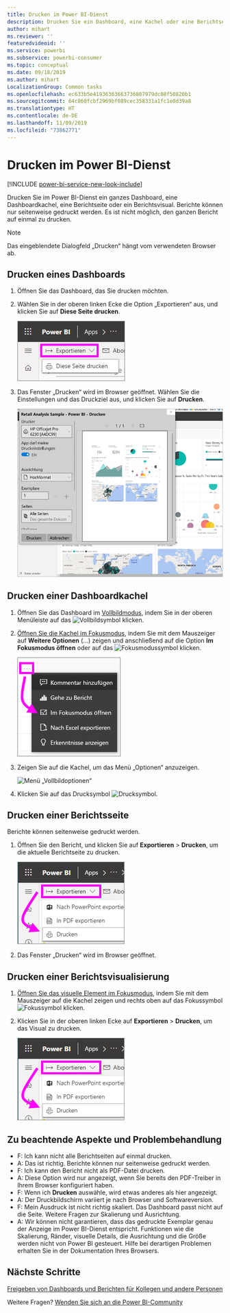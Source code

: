 ```yaml
---
title: Drucken im Power BI-Dienst
description: Drucken Sie ein Dashboard, eine Kachel oder eine Berichtseite im Power BI-Dienst.
author: mihart
ms.reviewer: ''
featuredvideoid: ''
ms.service: powerbi
ms.subservice: powerbi-consumer
ms.topic: conceptual
ms.date: 09/18/2019
ms.author: mihart
LocalizationGroup: Common tasks
ms.openlocfilehash: ec633b5e41936363663736807979dc08f50820b1
ms.sourcegitcommit: 64c860fcbf2969bf089cec358331a1fc1e0d39a8
ms.translationtype: HT
ms.contentlocale: de-DE
ms.lasthandoff: 11/09/2019
ms.locfileid: "73862771"
---
```

# <a name="printing-from-the-power-bi-service"></a>Drucken im Power BI-Dienst

[!INCLUDE [power-bi-service-new-look-include](../includes/power-bi-service-new-look-include.md)]

Drucken Sie im Power BI-Dienst ein ganzes Dashboard, eine Dashboardkachel, eine Berichtseite oder ein Berichtsvisual. Berichte können nur seitenweise gedruckt werden. Es ist nicht möglich, den ganzen Bericht auf einmal zu drucken.

   > [!NOTE]
   > Das eingeblendete Dialogfeld „Drucken“ hängt vom verwendeten Browser ab.
   > 
## <a name="print-a-dashboard"></a>Drucken eines Dashboards
1. Öffnen Sie das Dashboard, das Sie drucken möchten.
2. Wählen Sie in der oberen linken Ecke die Option „Exportieren“ aus, und klicken Sie auf **Diese Seite drucken**.
   
    ![Option „Dashboard drucken“](./media/end-user-print/power-bi-dashboard-print.png)
3. Das Fenster „Drucken“ wird im Browser geöffnet. Wählen Sie die Einstellungen und das Druckziel aus, und klicken Sie auf **Drucken**.
   

   
    ![Dialogfeld „Drucken“](./media/end-user-print/power-bi-print-dash.png)

## <a name="print-a-dashboard-tile"></a>Drucken einer Dashboardkachel
1. Öffnen Sie das Dashboard im [Vollbildmodus](end-user-focus.md), indem Sie in der oberen Menüleiste auf das ![Vollbildsymbol](./media/end-user-print/power-bi-full-screen-icon.png) klicken.
3. [Öffnen Sie die Kachel im Fokusmodus](end-user-focus.md), indem Sie mit dem Mauszeiger auf **Weitere Optionen** (...) zeigen und anschließend auf die Option **Im Fokusmodus öffnen** oder auf das ![Fokusmodussymbol](./media/end-user-print/power-bi-focus-icon.png) klicken.
   
    ![Das Menü mit Auslassungspunkten (...)](./media/end-user-print/power-bi-menu-options.png)
4. Zeigen Sie auf die Kachel, um das Menü „Optionen“ anzuzeigen.
   
    ![Menü „Vollbildoptionen“](./media/end-user-print/menu-options-new.png)
4. Klicken Sie auf das Drucksymbol ![Drucksymbol](./media/end-user-print/print-icon.png).     
   

## <a name="print-a-report-page"></a>Drucken einer Berichtsseite
Berichte können seitenweise gedruckt werden.

1. Öffnen Sie den Bericht, und klicken Sie auf **Exportieren** > **Drucken**, um die aktuelle Berichtseite zu drucken.
   
    ![Power BI-Menü „Datei“](./media/end-user-print/power-bi-report-print.png)
3. Das Fenster „Drucken“ wird im Browser geöffnet.
   


## <a name="print-a-report-visual"></a>Drucken einer Berichtsvisualisierung
1. [Öffnen Sie das visuelle Element im Fokusmodus](end-user-focus.md), indem Sie mit dem Mauszeiger auf die Kachel zeigen und rechts oben auf das Fokussymbol ![Fokussymbol](./media/end-user-print/power-bi-focus-icon.png) klicken.

2. Klicken Sie in der oberen linken Ecke auf **Exportieren** > **Drucken**, um das Visual zu drucken.

    ![Power BI-Menü „Datei“](./media/end-user-print/power-bi-report-print.png)



## <a name="considerations-and-troubleshooting"></a>Zu beachtende Aspekte und Problembehandlung

* F: Ich kann nicht alle Berichtseiten auf einmal drucken.    
* A: Das ist richtig. Berichte können nur seitenweise gedruckt werden.
* F: Ich kann den Bericht nicht als PDF-Datei drucken.    
* A: Diese Option wird nur angezeigt, wenn Sie bereits den PDF-Treiber in Ihrem Browser konfiguriert haben.    
* F: Wenn ich **Drucken** auswähle, wird etwas anderes als hier angezeigt.    
* A: Der Druckbildschirm variiert je nach Browser und Softwareversion.
* F: Mein Ausdruck ist nicht richtig skaliert.  Das Dashboard passt nicht auf die Seite. Weitere Fragen zur Skalierung und Ausrichtung.    
* A: Wir können nicht garantieren, dass das gedruckte Exemplar genau der Anzeige im Power BI-Dienst entspricht. Funktionen wie die Skalierung, Ränder, visuelle Details, die Ausrichtung und die Größe werden nicht von Power BI gesteuert. Hilfe bei derartigen Problemen erhalten Sie in der Dokumentation Ihres Browsers.      

## <a name="next-steps"></a>Nächste Schritte
[Freigeben von Dashboards und Berichten für Kollegen und andere Personen](../service-share-dashboards.md)

Weitere Fragen? [Wenden Sie sich an die Power BI-Community](https://community.powerbi.com/)

